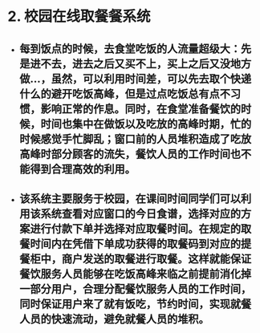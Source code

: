 # 2. 校园在线取餐餐系统
* ## 每到饭点的时候，去食堂吃饭的人流量超级大：先是进不去，进去之后又买不上，买上之后又没地方做...，虽然，可以利用时间差，可以先去取个快递什么的避开吃饭高峰，但是过点吃饭总有点不习惯，影响正常的作息。同时，在食堂准备餐饮的时候，时间也集中在做饭以及吃放的高峰时期，忙的时候感觉手忙脚乱；窗口前的人员堆积造成了吃放高峰时部分顾客的流失，餐饮人员的工作时间也不能得到合理高效的利用。
* ## 该系统主要服务于校园，在课间时间同学们可以利用该系统查看对应窗口的今日食谱，选择对应的方案进行付款下单并选择对应取餐时间。在规定的取餐时间内在凭借下单成功获得的取餐码到对应的提餐柜中，商户发送的取餐进行取餐。这样就能保证餐饮服务人员能够在吃饭高峰来临之前提前消化掉一部分用户，合理分配餐饮服务人员的工作时间，同时保证用户来了就有饭吃，节约时间，实现就餐人员的快速流动，避免就餐人员的堆积。

